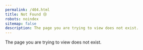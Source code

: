```yaml
---
permalink: /404.html
title: Not Found 😢
robots: noindex
sitemap: false
description: The page you are trying to view does not exist.
---
```


The page you are trying to view does not exist.
